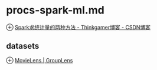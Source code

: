 # procs-spark-ml.md
⊕ [Spark求统计量的两种方法 - Thinkgamer博客 - CSDN博客](https://blog.csdn.net/Gamer_gyt/article/details/79253420)

## datasets
⊕ [MovieLens | GroupLens](https://grouplens.org/datasets/movielens/)

